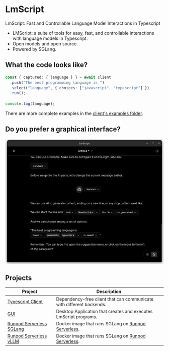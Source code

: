 # LmScript

LmScript: Fast and Controllable Language Model Interactions in Typescript

- LMScript: a suite of tools for easy, fast, and controllable interactions with
  language models in Typescript.
- Open models and open source.
- Powered by SGLang.

## What the code looks like?

```ts
const { captured: { language } } = await client
  .push("The best programming language is ")
  .select("language", { choices: ["javascript", "typescript"] })
  .run();

console.log(language);
```

There are more complete examples in the
[client's examples folder](https://github.com/lucasavila00/LmScript/tree/main/client/examples).

## Do you prefer a graphical interface?

![screenshot of lmscript ui](./docs/app.png)

## Projects

| Project                                                                                                 | Description                                                                                 |
| ------------------------------------------------------------------------------------------------------- | ------------------------------------------------------------------------------------------- |
| [Typescript Client](https://github.com/lucasavila00/LmScript/tree/main/client)                          | Dependency-free client that can communicate with different backends.                        |
| [GUI](https://github.com/lucasavila00/LmScript/tree/main/egui)                                          | Desktop Application that creates and executes LmScript programs.                            |
| [Runpod Serverless SGLang](https://github.com/lucasavila00/LmScript/tree/main/runpod-serverless-sglang) | Docker image that runs SGLang on [Runpod Serverless](https://www.runpod.io/serverless-gpu). |
| [Runpod Serverless vLLM](https://github.com/lucasavila00/LmScript/tree/main/runpod-serverless-vllm)     | Docker image that runs SGLang on [Runpod Serverless](https://www.runpod.io/serverless-gpu). |
